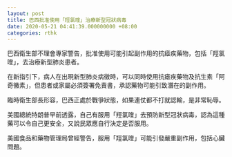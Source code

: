 ```yaml
---
layout: post
title: 巴西批准使用「羥氯喹」治療新型冠狀病毒
date: 2020-05-21 04:41:39.000000000 +08:00
categories: rthk
---
```


巴西衛生部不理會專家警告，批准使用可能引起副作用的抗瘧疾藥物，包括「羥氯喹」，去治療新型肺炎患者。

在新指引下，病人在出現新型肺炎病徵時，可以同時使用抗瘧疾藥物及抗生素「阿奇黴素」，但患者或家屬必須簽署免責書，承認藥物可能引致潛在的副作用。

臨時衛生部長形容，巴西正處於戰爭狀態，如果連仗都不打就認輸，是非常恥辱。

美國總統特朗普早前透露，自己有服用「羥氯喹」去預防新型冠狀病毒，認為這種藥可以令自己更安全，又說民眾應自行決定是否服用。

美國食品和藥物管理局曾經警告，服用「羥氯喹」可能引發嚴重副作用，包括心臟問題。
